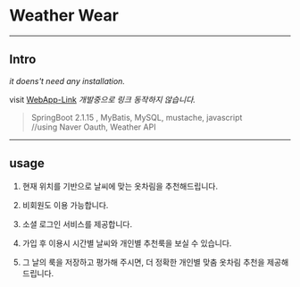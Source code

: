 # Weather Wear
----
## Intro
*it doens't need any installation.*

visit [WebApp-Link](https://www.naver.com/)
*개발중으로 링크 동작하지 않습니다.*
 

> SpringBoot 2.1.15 , MyBatis, MySQL, mustache, javascript  
  //using Naver Oauth, Weather API

----
## usage
1. 현재 위치를 기반으로 날씨에 맞는 옷차림을 추천해드립니다. 

2. 비회원도 이용 가능합니다.       

3. 소셜 로그인 서비스를 제공합니다.  

4. 가입 후 이용시 시간별 날씨와 개인별 추천룩을 보실 수 있습니다.

4. 그 날의 룩을 저장하고 평가해 주시면, 더 정확한 개인별 맞춤 옷차림 추천을 제공해드립니다.
